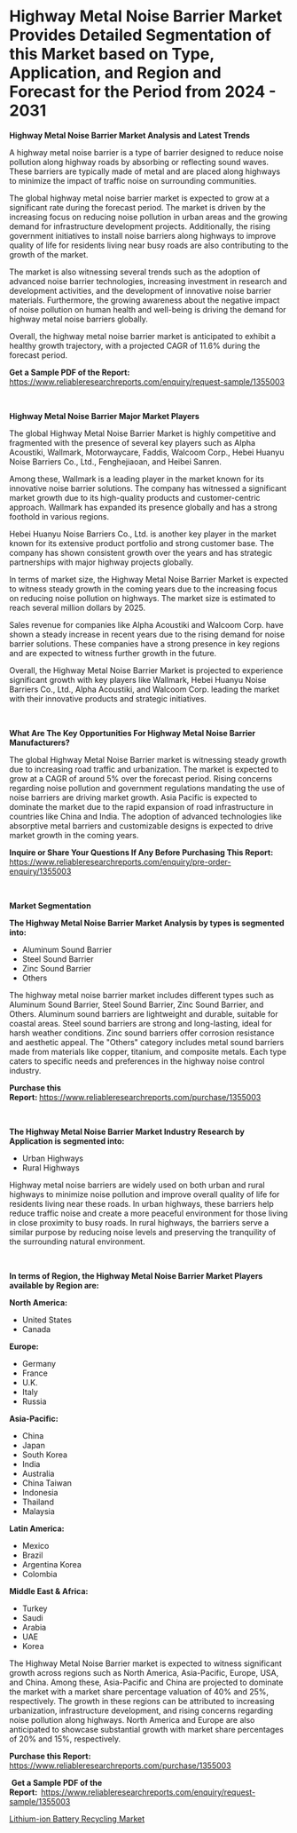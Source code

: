 <p><h1>Highway Metal Noise Barrier Market Provides Detailed Segmentation of this Market based on Type, Application, and Region and Forecast for the Period from 2024 - 2031</h1></p><p><strong>Highway Metal Noise Barrier Market Analysis and Latest Trends</strong></p>
<p><p>A highway metal noise barrier is a type of barrier designed to reduce noise pollution along highway roads by absorbing or reflecting sound waves. These barriers are typically made of metal and are placed along highways to minimize the impact of traffic noise on surrounding communities.</p><p>The global highway metal noise barrier market is expected to grow at a significant rate during the forecast period. The market is driven by the increasing focus on reducing noise pollution in urban areas and the growing demand for infrastructure development projects. Additionally, the rising government initiatives to install noise barriers along highways to improve quality of life for residents living near busy roads are also contributing to the growth of the market.</p><p>The market is also witnessing several trends such as the adoption of advanced noise barrier technologies, increasing investment in research and development activities, and the development of innovative noise barrier materials. Furthermore, the growing awareness about the negative impact of noise pollution on human health and well-being is driving the demand for highway metal noise barriers globally.</p><p>Overall, the highway metal noise barrier market is anticipated to exhibit a healthy growth trajectory, with a projected CAGR of 11.6% during the forecast period.</p></p>
<p><strong>Get a Sample PDF of the Report:&nbsp;</strong> <a href="https://www.reliableresearchreports.com/enquiry/request-sample/1355003">https://www.reliableresearchreports.com/enquiry/request-sample/1355003</a></p>
<p>&nbsp;</p>
<p><strong>Highway Metal Noise Barrier Major Market Players</strong></p>
<p><p>The global Highway Metal Noise Barrier Market is highly competitive and fragmented with the presence of several key players such as Alpha Acoustiki, Wallmark, Motorwaycare, Faddis, Walcoom Corp., Hebei Huanyu Noise Barriers Co., Ltd., Fenghejiaoan, and Heibei Sanren. </p><p>Among these, Wallmark is a leading player in the market known for its innovative noise barrier solutions. The company has witnessed a significant market growth due to its high-quality products and customer-centric approach. Wallmark has expanded its presence globally and has a strong foothold in various regions.</p><p>Hebei Huanyu Noise Barriers Co., Ltd. is another key player in the market known for its extensive product portfolio and strong customer base. The company has shown consistent growth over the years and has strategic partnerships with major highway projects globally.</p><p>In terms of market size, the Highway Metal Noise Barrier Market is expected to witness steady growth in the coming years due to the increasing focus on reducing noise pollution on highways. The market size is estimated to reach several million dollars by 2025.</p><p>Sales revenue for companies like Alpha Acoustiki and Walcoom Corp. have shown a steady increase in recent years due to the rising demand for noise barrier solutions. These companies have a strong presence in key regions and are expected to witness further growth in the future.</p><p>Overall, the Highway Metal Noise Barrier Market is projected to experience significant growth with key players like Wallmark, Hebei Huanyu Noise Barriers Co., Ltd., Alpha Acoustiki, and Walcoom Corp. leading the market with their innovative products and strategic initiatives.</p></p>
<p>&nbsp;</p>
<p><strong>What Are The Key Opportunities For Highway Metal Noise Barrier Manufacturers?</strong></p>
<p><p>The global Highway Metal Noise Barrier market is witnessing steady growth due to increasing road traffic and urbanization. The market is expected to grow at a CAGR of around 5% over the forecast period. Rising concerns regarding noise pollution and government regulations mandating the use of noise barriers are driving market growth. Asia Pacific is expected to dominate the market due to the rapid expansion of road infrastructure in countries like China and India. The adoption of advanced technologies like absorptive metal barriers and customizable designs is expected to drive market growth in the coming years.</p></p>
<p><strong>Inquire or Share Your Questions If Any Before Purchasing This Report:</strong> <a href="https://www.reliableresearchreports.com/enquiry/pre-order-enquiry/1355003">https://www.reliableresearchreports.com/enquiry/pre-order-enquiry/1355003</a></p>
<p>&nbsp;</p>
<p><strong>Market Segmentation</strong></p>
<p><strong>The Highway Metal Noise Barrier Market Analysis by types is segmented into:</strong></p>
<p><ul><li>Aluminum Sound Barrier</li><li>Steel Sound Barrier</li><li>Zinc Sound Barrier</li><li>Others</li></ul></p>
<p><p>The highway metal noise barrier market includes different types such as Aluminum Sound Barrier, Steel Sound Barrier, Zinc Sound Barrier, and Others. Aluminum sound barriers are lightweight and durable, suitable for coastal areas. Steel sound barriers are strong and long-lasting, ideal for harsh weather conditions. Zinc sound barriers offer corrosion resistance and aesthetic appeal. The "Others" category includes metal sound barriers made from materials like copper, titanium, and composite metals. Each type caters to specific needs and preferences in the highway noise control industry.</p></p>
<p><strong>Purchase this Report:&nbsp;</strong><a href="https://www.reliableresearchreports.com/purchase/1355003">https://www.reliableresearchreports.com/purchase/1355003</a></p>
<p>&nbsp;</p>
<p><strong>The Highway Metal Noise Barrier Market Industry Research by Application is segmented into:</strong></p>
<p><ul><li>Urban Highways</li><li>Rural Highways</li></ul></p>
<p><p>Highway metal noise barriers are widely used on both urban and rural highways to minimize noise pollution and improve overall quality of life for residents living near these roads. In urban highways, these barriers help reduce traffic noise and create a more peaceful environment for those living in close proximity to busy roads. In rural highways, the barriers serve a similar purpose by reducing noise levels and preserving the tranquility of the surrounding natural environment.</p></p>
<p>&nbsp;</p>
<p><strong>In terms of Region, the Highway Metal Noise Barrier Market Players available by Region are:</strong></p>
<p>
    <p> <strong> North America: </strong>
        <ul>
            <li>United States</li>
            <li>Canada</li>
        </ul>
        </p> 
    <p> <strong> Europe: </strong>
        <ul>
            <li>Germany</li>
            <li>France</li>
            <li>U.K.</li>
            <li>Italy</li>
            <li>Russia</li>
        </ul>
        </p> 
    <p> <strong> Asia-Pacific: </strong>
        <ul>
            <li>China</li>
            <li>Japan</li>
            <li>South Korea</li>
            <li>India</li>
            <li>Australia</li>
            <li>China Taiwan</li>
            <li>Indonesia</li>
            <li>Thailand</li>
            <li>Malaysia</li>
        </ul>
        </p> 
    <p> <strong> Latin America: </strong>
        <ul>
            <li>Mexico</li>
            <li>Brazil</li>
            <li>Argentina Korea</li>
            <li>Colombia</li>
        </ul>
        </p> 
    <p> <strong> Middle East & Africa: </strong>
        <ul>
            <li>Turkey</li>
            <li>Saudi</li>
            <li>Arabia</li>
            <li>UAE</li>
            <li>Korea</li>
        </ul>
    </p>
    </p>
<p><p>The Highway Metal Noise Barrier market is expected to witness significant growth across regions such as North America, Asia-Pacific, Europe, USA, and China. Among these, Asia-Pacific and China are projected to dominate the market with a market share percentage valuation of 40% and 25%, respectively. The growth in these regions can be attributed to increasing urbanization, infrastructure development, and rising concerns regarding noise pollution along highways. North America and Europe are also anticipated to showcase substantial growth with market share percentages of 20% and 15%, respectively.</p></p>
<p><strong>Purchase this Report: </strong><a href="https://www.reliableresearchreports.com/purchase/1355003">https://www.reliableresearchreports.com/purchase/1355003</a></p>
<p>&nbsp;<strong>Get a Sample PDF of the Report:&nbsp;&nbsp;</strong><a href="https://www.reliableresearchreports.com/enquiry/request-sample/1355003">https://www.reliableresearchreports.com/enquiry/request-sample/1355003</a></p>
<p><strong></strong></p>
<p><p><a href="https://gamy-alyssum-396.notion.site/Lithium-ion-Battery-Recycling-Market-Offers-Provide-Insightful-Data-for-the-Time-Period-from-2024-to-a235477970c14eee87e682ed80efd225">Lithium-ion Battery Recycling Market</a></p></p>
